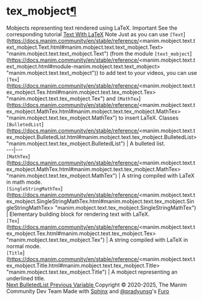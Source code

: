 # tex_mobject[¶](https://docs.manim.community/en/stable/reference/<#module-manim.mobject.text.tex_mobject> "Link to this heading")
Mobjects representing text rendered using LaTeX.
Important
See the corresponding tutorial [Text With LaTeX](https://docs.manim.community/en/stable/reference/<../guides/using_text.html#rendering-with-latex>)
Note
Just as you can use `[Text`](https://docs.manim.community/en/stable/reference/<manim.mobject.text.text_mobject.Text.html#manim.mobject.text.text_mobject.Text> "manim.mobject.text.text_mobject.Text") (from the module `[text_mobject`](https://docs.manim.community/en/stable/reference/<manim.mobject.text.text_mobject.html#module-manim.mobject.text.text_mobject> "manim.mobject.text.text_mobject")) to add text to your videos, you can use `[Tex`](https://docs.manim.community/en/stable/reference/<manim.mobject.text.tex_mobject.Tex.html#manim.mobject.text.tex_mobject.Tex> "manim.mobject.text.tex_mobject.Tex") and `[MathTex`](https://docs.manim.community/en/stable/reference/<manim.mobject.text.tex_mobject.MathTex.html#manim.mobject.text.tex_mobject.MathTex> "manim.mobject.text.tex_mobject.MathTex") to insert LaTeX.
Classes
`[BulletedList`](https://docs.manim.community/en/stable/reference/<manim.mobject.text.tex_mobject.BulletedList.html#manim.mobject.text.tex_mobject.BulletedList> "manim.mobject.text.tex_mobject.BulletedList") | A bulleted list.  
---|---  
`[MathTex`](https://docs.manim.community/en/stable/reference/<manim.mobject.text.tex_mobject.MathTex.html#manim.mobject.text.tex_mobject.MathTex> "manim.mobject.text.tex_mobject.MathTex") | A string compiled with LaTeX in math mode.  
`[SingleStringMathTex`](https://docs.manim.community/en/stable/reference/<manim.mobject.text.tex_mobject.SingleStringMathTex.html#manim.mobject.text.tex_mobject.SingleStringMathTex> "manim.mobject.text.tex_mobject.SingleStringMathTex") | Elementary building block for rendering text with LaTeX.  
`[Tex`](https://docs.manim.community/en/stable/reference/<manim.mobject.text.tex_mobject.Tex.html#manim.mobject.text.tex_mobject.Tex> "manim.mobject.text.tex_mobject.Tex") | A string compiled with LaTeX in normal mode.  
`[Title`](https://docs.manim.community/en/stable/reference/<manim.mobject.text.tex_mobject.Title.html#manim.mobject.text.tex_mobject.Title> "manim.mobject.text.tex_mobject.Title") | A mobject representing an underlined title.  
[ Next BulletedList ](https://docs.manim.community/en/stable/reference/<manim.mobject.text.tex_mobject.BulletedList.html>) [ Previous Variable ](https://docs.manim.community/en/stable/reference/<manim.mobject.text.numbers.Variable.html>)
Copyright © 2020-2025, The Manim Community Dev Team 
Made with [Sphinx](https://docs.manim.community/en/stable/reference/<https:/www.sphinx-doc.org/>) and [@pradyunsg](https://docs.manim.community/en/stable/reference/<https:/pradyunsg.me>)'s [Furo](https://docs.manim.community/en/stable/reference/<https:/github.com/pradyunsg/furo>)
